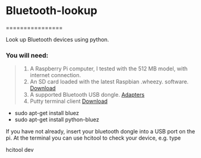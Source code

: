 # Bluetooth-lookup
================

Look up Bluetooth devices using python. 


### You will need:
> 1. A Raspberry Pi computer, I tested with the 512 MB model, with internet connection.
> 2. An SD card loaded with the latest Raspbian .wheezy. software. [Download](http://www.raspberrypi.org/downloads)
> 3. A supported Bluetooth USB dongle. [Adapters](http://elinux.org/RPi_USB_Bluetooth_adapters)
> 4. Putty terminal client [Download](http://www.chiark.greenend.org.uk/~sgtatham/putty/download.html)

* sudo apt-get install bluez
* sudo apt-get install python-bluez

If you have not already, insert your bluetooth dongle into a USB port on the pi.
At the terminal you can use hcitool to check your device, e.g. type

hcitool dev
